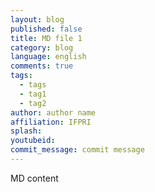 ```yaml
---
layout: blog
published: false
title: MD file 1
category: blog
language: english
comments: true
tags: 
  - tags
  - tag1
  - tag2
author: author name
affiliation: IFPRI
splash: 
youtubeid: 
commit_message: commit message
---
```

MD content
